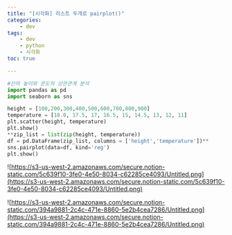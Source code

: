 ```yaml
---
title: "[시각화] 리스트 두개로 pairplot()"
categories:
    - dev
tags:
    - dev
    - python
    - 시각화
toc: true

---
```


```python
#산의 높이와 온도의 상관관계 분석
import pandas as pd
import seaborn as sns

height = [100,200,300,400,500,600,700,800,900]
temperature = [18.0, 17.5, 17, 16.5, 15, 14.5, 13, 12, 11]
plt.scatter(height, temperature)
plt.show()
**zip_list = list(zip(height, temperature))
df = pd.DataFrame(zip_list, columns = ['height','temperature'])**
sns.pairplot(data=df, kind='reg')
plt.show()

```

![https://s3-us-west-2.amazonaws.com/secure.notion-static.com/5c639f10-3fe0-4e50-8034-c62285ce4093/Untitled.png](https://s3-us-west-2.amazonaws.com/secure.notion-static.com/5c639f10-3fe0-4e50-8034-c62285ce4093/Untitled.png)

![https://s3-us-west-2.amazonaws.com/secure.notion-static.com/394a9881-2c4c-471e-8860-5e2b4cea7286/Untitled.png](https://s3-us-west-2.amazonaws.com/secure.notion-static.com/394a9881-2c4c-471e-8860-5e2b4cea7286/Untitled.png)
<!--stackedit_data:
eyJoaXN0b3J5IjpbMTA3MDM3MjcxM119
-->